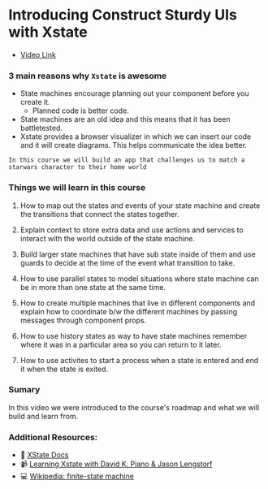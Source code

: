 # Introducing Construct Sturdy UIs with Xstate

- [Video Link](https://egghead.io/lessons/react-introducing-construct-sturdy-uis-with-xstate)

### 3 main reasons why `Xstate` is awesome

- State machines encourage planning out your component before you create it.
  - Planned code is better code.
- State machines are an old idea and this means that it has been battletested.
- Xstate provides a browser visualizer in which we can insert our code and it will create diagrams. This helps communicate the idea better.

```
In this course we will build an app that challenges us to match a starwars character to their home world
```

### Things we will learn in this course

1.  How to map out the states and events of your state machine and create the transitions that connect the states together.

2.  Explain context to store extra data and use actions and services to interact with the world outside of the state machine.

3.  Build larger state machines that have sub state inside of them and use guards to decide at the time of the event what transition to take.

4.  How to use parallel states to model situations where state machine can be in more than one state at the same time.

5.  How to create multiple machines that live in different components and explain how to coordinate b/w the different machines by passing messages through component props.

6.  How to use history states as way to have state machines remember where it was in a particular area so you can return to it later.

7.  How to use activites to start a process when a state is entered and end it when the state is exited.

### Sumary

In this video we were introduced to the course's roadmap and what we will build and learn from.

### Additional Resources:

- 📄 [XState Docs](https://xstate.js.org/docs/) 
- 📹 [Learning Xstate with David K. Piano & Jason Lengstorf](https://www.youtube.com/watch?v=czi24DqUfSA)
- 💻 [Wikipedia: finite-state machine](https://en.wikipedia.org/wiki/Finite-state_machine)
